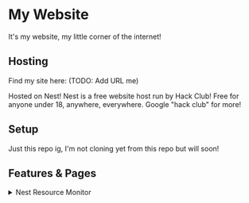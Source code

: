 # My Website
It's my website, my little corner of the internet!

## Hosting

Find my site here: (TODO: Add URL me)

Hosted on Nest! Nest is a free website host run by Hack Club! Free for anyone under 18, anywhere, everywhere. Google "hack club" for more!

## Setup

Just this repo ig, I'm not cloning yet from this repo but will soon!

## Features & Pages
<details>
<summary>Nest Resource Monitor</summary>
<br>
A monitor to view your live usage of CPU, memory, and storage. Features very nice graphs :D.

View a functional demo here at https://replit.com/@CoolDude9000/Nest-Website, not live on Nest due to an ongoing bug with subdomains (I gotta wait before setting this up on my site D:).

![image](https://github.com/user-attachments/assets/009cdd46-7d6b-4614-a8aa-025321479dcd)

![image](https://github.com/user-attachments/assets/a2dba072-0742-4fc0-a5d9-1f814d9d5330)
</details>

